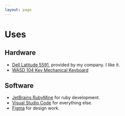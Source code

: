 ```yaml
---
layout: page
---
```


# Uses

## Hardware

* [Dell Latitude 5591](https://www.dell.com/en-uk/work/shop/laptops/latitude-5591/spd/latitude-15-5591-laptop), provided by my company. I like it.
* [WASD 104 Key Mechanical Keyboard](http://www.wasdkeyboards.com/index.php/products/mechanical-keyboard/wasd-v3-104-key-custom-mechanical-keyboard.html)

## Software

* [JetBrains RubyMine](https://www.jetbrains.com/ruby/) for ruby development.
* [Visual Studio Code](https://code.visualstudio.com/) for everything else.
* [Figma](https://www.figma.com/) for design work.
